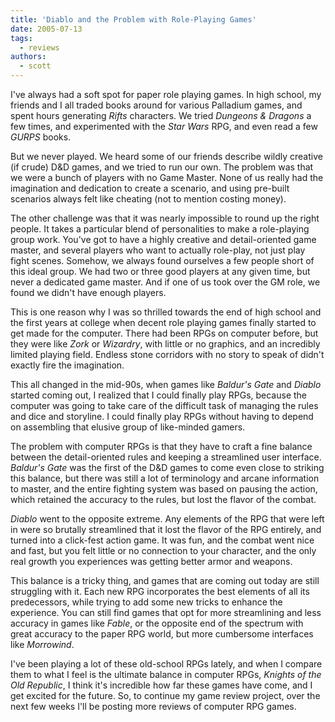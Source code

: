 ```yaml
---
title: 'Diablo and the Problem with Role-Playing Games'
date: 2005-07-13
tags:
  - reviews
authors:
  - scott
---
```


I've always had a soft spot for paper role playing games. In high school, my friends and I all traded books around for various Palladium games, and spent hours generating _Rifts_ characters. We tried _Dungeons & Dragons_ a few times, and experimented with the _Star Wars_ RPG, and even read a few _GURPS_ books.

But we never played. We heard some of our friends describe wildly creative (if crude) D&D games, and we tried to run our own. The problem was that we were a bunch of players with no Game Master. None of us really had the imagination and dedication to create a scenario, and using pre-built scenarios always felt like cheating (not to mention costing money).

The other challenge was that it was nearly impossible to round up the right people. It takes a particular blend of personalities to make a role-playing group work. You've got to have a highly creative and detail-oriented game master, and several players who want to actually role-play, not just play fight scenes. Somehow, we always found ourselves a few people short of this ideal group. We had two or three good players at any given time, but never a dedicated game master. And if one of us took over the GM role, we found we didn't have enough players.

This is one reason why I was so thrilled towards the end of high school and the first years at college when decent role playing games finally started to get made for the computer. There had been RPGs on computer before, but they were like _Zork_ or _Wizardry_, with little or no graphics, and an incredibly limited playing field. Endless stone corridors with no story to speak of didn't exactly fire the imagination.

This all changed in the mid-90s, when games like _Baldur's Gate_ and _Diablo_ started coming out, I realized that I could finally play RPGs, because the computer was going to take care of the difficult task of managing the rules and dice and storyline. I could finally play RPGs without having to depend on assembling that elusive group of like-minded gamers.

The problem with computer RPGs is that they have to craft a fine balance between the detail-oriented rules and keeping a streamlined user interface. _Baldur's Gate_ was the first of the D&D games to come even close to striking this balance, but there was still a lot of terminology and arcane information to master, and the entire fighting system was based on pausing the action, which retained the accuracy to the rules, but lost the flavor of the combat.

_Diablo_ went to the opposite extreme. Any elements of the RPG that were left in were so brutally streamlined that it lost the flavor of the RPG entirely, and turned into a click-fest action game. It was fun, and the combat went nice and fast, but you felt little or no connection to your character, and the only real growth you experiences was getting better armor and weapons.

This balance is a tricky thing, and games that are coming out today are still struggling with it. Each new RPG incorporates the best elements of all its predecessors, while trying to add some new tricks to enhance the experience. You can still find games that opt for more streamlining and less accuracy in games like _Fable_, or the opposite end of the spectrum with great accuracy to the paper RPG world, but more cumbersome interfaces like _Morrowind_.

I've been playing a lot of these old-school RPGs lately, and when I compare them to what I feel is the ultimate balance in computer RPGs, _Knights of the Old Republic_, I think it's incredible how far these games have come, and I get excited for the future. So, to continue my game review project, over the next few weeks I'll be posting more reviews of computer RPG games.
